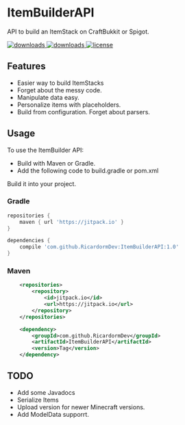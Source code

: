 # ItemBuilderAPI
API to build an ItemStack on CraftBukkit or Spigot.

  <a href="https://github.com/RicardormDev/ItemBuilderAPI/releases" target="_blank">
    <img alt="downloads" src="https://img.shields.io/github/v/release/RicardormDev/ItemBuilderAPI?color=56bcd3" />
  </a>
  <a href="https://github.com/BiscuitDevelopment/SkyblockAddons/releases" target="_blank">
    <img alt="downloads" src="https://img.shields.io/github/downloads/RicardormDev/ItemBuilderAPI/total?color=56bcd3" />
  </a>
  <a href="https://github.com/RicardormDev/ItemBuilderAPI/blob/master/LICENSE" target="_blank">
    <img alt="license" src="https://img.shields.io/github/license/RicardormDev/ItemBuilderAPI?color=56bcd3" />
  </a>
  
  
## Features
* Easier way to build ItemStacks
* Forget about the messy code.
* Manipulate data easy.
* Personalize items with placeholders.
* Build from configuration. Forget about parsers.
  
## Usage
To use the ItemBuilder API:
- Build with Maven or Gradle.
- Add the following code to build.gradle or pom.xml
  
Build it into your project.
### Gradle
```gradle
repositories {
    maven { url 'https://jitpack.io' }
}

dependencies {
    compile 'com.github.RicardormDev:ItemBuilderAPI:1.0'
}
```

### Maven
```xml
	<repositories>
		<repository>
		    <id>jitpack.io</id>
		    <url>https://jitpack.io</url>
		</repository>
	</repositories>

	<dependency>
	    <groupId>com.github.RicardormDev</groupId>
	    <artifactId>ItemBuilderAPI</artifactId>
	    <version>Tag</version>
	</dependency>
```

## TODO
* Add some Javadocs
* Serialize Items
* Upload version for newer Minecraft versions.
* Add ModelData supporrt.
